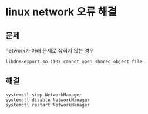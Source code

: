 # linux network 오류 해결

## 문제

network가 아래 문제로 잡히지 않는 경우
```
libdns-export.so.1102 cannot open shared object file
```

## 해결

```
systemctl stop NetworkManager
systemctl disable NetworkManager
systemctl restart NetworkManager
```
